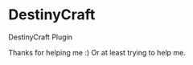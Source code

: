DestinyCraft
============

DestinyCraft Plugin

Thanks for helping me :)
Or at least trying to help me.

